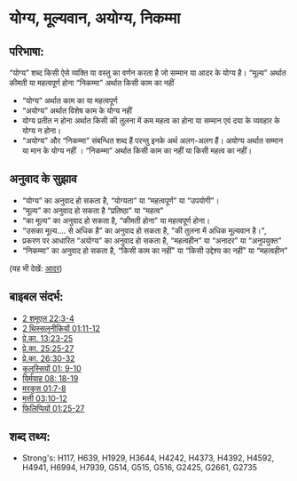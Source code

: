# योग्य, मूल्यवान, अयोग्य, निकम्मा #

## परिभाषा: ##

“योग्य” शब्द किसी ऐसे व्यक्ति या वस्तु का वर्णन करता है जो सम्मान या आदर के योग्य है। “मूल्य” अर्थात कीमती या महत्वपूर्ण होना “निकम्मा” अर्थात किसी काम का नहीं

* “योग्य” अर्थात काम का या महत्वपूर्ण
* “अयोग्य” अर्थात विशेष काम के योग्य नहीं
* योग्य प्रतीत न होना अर्थात किसी की तुलना में कम महत्व का होना या सम्मान एवं दया के व्यवहार के योग्य न होना।
* “अयोग्य” और “निकम्मा” संबन्धित शब्द हैं परन्तु इनके अर्थ अलग-अलग हैं। अयोग्य अर्थात सम्मान या मान के योग्य नहीं । “निकम्मा” अर्थात किसी काम का नहीं या किसी महत्व का नहीं।

## अनुवाद के सुझाव ##

* “योग्य” का अनुवाद हो सकता है, “योग्यता” या “महत्वपूर्ण” या “उपयोगी”।
* “मूल्य” का अनुवाद हो सकता है “प्रतिष्ठा” या “महत्व”
* “का मूल्य” का अनुवाद हो सकता है, “कीमती होना” या महत्वपूर्ण होना।
* “उसका मूल्य.... से अधिक है” का अनुवाद हो सकता है, "की तुलना में अधिक मूल्यवान है।",
* प्रकरण पर आधारित “अयोग्य” का अनुवाद हो सकता है, “महत्वहीन” या “अनादर” या “अनुपयुक्त”
* “निकम्मा” का अनुवाद हो सकता है, “किसी काम का नहीं” या “किसी उद्देश्य का नहीं” या “महत्वहीन”

(यह भी देखें: [आदर](../kt/honor.md))

## बाइबल संदर्भ: ##

* [2 शमूएल 22:3-4](rc://en/tn/help/2sa/22/03)
* [2 थिस्सलुनीकियों 01:11-12](rc://en/tn/help/2th/01/11)
* [प्रे.का. 13:23-25](rc://en/tn/help/act/13/23)
* [प्रे.का. 25:25-27](rc://en/tn/help/act/25/25)
* [प्रे.का. 26:30-32](rc://en/tn/help/act/26/30)
* [कुलुस्सियों 01: 9-10](rc://en/tn/help/col/01/09)
* [यिर्मयाह 08: 18-19](rc://en/tn/help/jer/08/18)
* [मरकुस 01:7-8](rc://en/tn/help/mrk/01/07)
* [मत्ती 03:10-12](rc://en/tn/help/mat/03/10)
* [फिलिप्पियों 01:25-27](rc://en/tn/help/php/01/25)

## शब्द तथ्य: ##

* Strong's: H117, H639, H1929, H3644, H4242, H4373, H4392, H4592, H4941, H6994, H7939, G514, G515, G516, G2425, G2661, G2735
